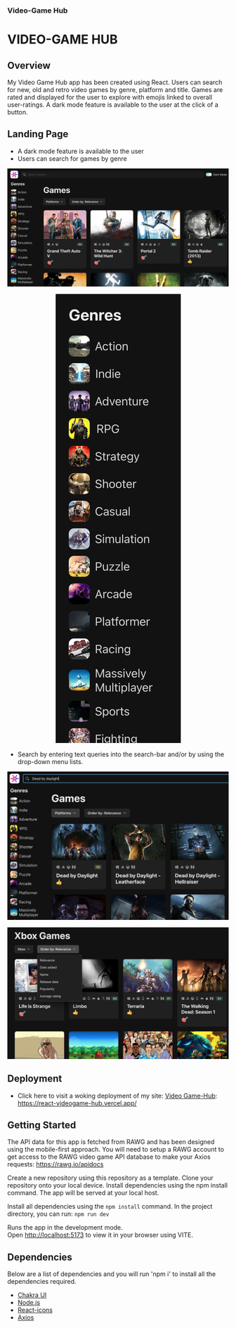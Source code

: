 ### Video-Game Hub

<p align="center">
  <h1>VIDEO-GAME HUB</h1>
</p>

## Overview

My Video Game Hub app has been created using React. Users can search for new, old and retro video games by genre, platform and title. Games are rated and displayed for the user to explore with emojis linked to overall user-ratings. A dark mode feature is available to the user at the click of a button.

## Landing Page

- A dark mode feature is available to the user
- Users can search for games by genre

<p align="center">
  <img src="https://github.com/Cyber-Sam33/react-videogame-hub/blob/main/docs/Dark%20Mode.png">
</p>
<p align="center">
  <img src="https://github.com/Cyber-Sam33/react-videogame-hub/blob/main/docs/search%20by%20genre.png">
</p>

- Search by entering text queries into the search-bar and/or by using the drop-down menu lists.

<p align="center">
  <img src="https://github.com/Cyber-Sam33/react-videogame-hub/blob/main/docs/Search%20by%20Game%20Title.png">
</p>
<p align="center">
  <img src="https://github.com/Cyber-Sam33/react-videogame-hub/blob/main/docs/search%20by%20platform.png">
</p>

## Deployment

- Click here to visit a woking deployment of my site: <a href="https://react-videogame-hub.vercel.app/">Video Game-Hub</a>: https://react-videogame-hub.vercel.app/

## Getting Started

The API data for this app is fetched from RAWG and has been designed using the mobile-first approach. You will need to setup a RAWG account to get access to the RAWG video game API database to make your Axios requests: https://rawg.io/apidocs

Create a new repository using this repository as a template. Clone your repository onto your local device. Install dependencies using the npm install command. The app will be served at your local host.

Install all dependencies using the `npm install` command.
In the project directory, you can run: `npm run dev`

Runs the app in the development mode.\
Open [http://localhost:5173](http://localhost:5173) to view it in your browser using VITE.

## Dependencies

Below are a list of dependencies and you will run 'npm i' to install all the dependencies required.

- [Chakra UI](https://chakra-ui.com/)
- [Node.js](https://nodejs.org/en/)
- [React-icons](https://react-icons.github.io/react-icons/)
- [Axios](https://axios-http.com/docs/intro)
